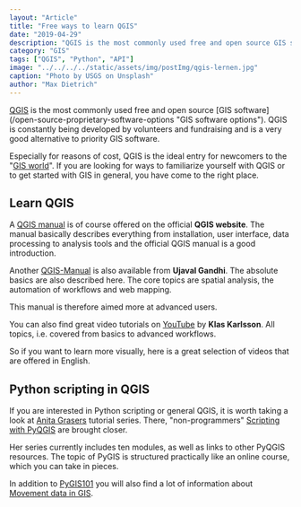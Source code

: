 ```yaml
---
layout: "Article"
title: "Free ways to learn QGIS"
date: "2019-04-29"
description: "QGIS is the most commonly used free and open source GIS software. QGIS is constantly being developed by volunteers and fundraising and is a very good alternative to priority GIS software."
category: "GIS"
tags: ["QGIS", "Python", "API"]
image: "../../../../static/assets/img/postImg/qgis-lernen.jpg"
caption: "Photo by USGS on Unsplash"
author: "Max Dietrich"
---
```


[QGIS](https://www.qgis.org/de/site/ "QGIS") is the most commonly used free and open source [GIS software] (/open-source-proprietary-software-options "GIS software options"). QGIS is constantly being developed by volunteers and fundraising and is a very good alternative to priority GIS software.

Especially for reasons of cost, QGIS is the ideal entry for newcomers to the "[GIS world](/en/gis/geographic-information-system-what-is-gis "What is GIS?")". If you are looking for ways to familiarize yourself with QGIS or to get started with GIS in general, you have come to the right place.

## Learn QGIS

A [QGIS manual](https://docs.qgis.org/3.4/de/docs/user_manual/ "QGIS manual") is of course offered on the official **QGIS website**. The manual basically describes everything from installation, user interface, data processing to analysis tools and the official QGIS manual is a good introduction.

Another [QGIS-Manual](https://www.qgistutorials.com/en/# "QGIS-Manual") is also available from **Ujaval Gandhi**. The absolute basics are also described here. The core topics are spatial analysis, the automation of workflows and web mapping.

This manual is therefore aimed more at advanced users.

You can also find great video tutorials on [YouTube](https://www.youtube.com/channel/UCxs7cfMwzgGZhtUuwhny4-Q "video tutorials") by **Klas Karlsson**. All topics, i.e. covered from basics to advanced workflows.

So if you want to learn more visually, here is a great selection of videos that are offered in English.

## Python scripting in QGIS

If you are interested in Python scripting or general QGIS, it is worth taking a look at [Anita Grasers](https://anitagraser.com/) tutorial series. There, "non-programmers" [Scripting with PyQGIS](https://anitagraser.com/pyqgis-101-introduction-to-qgis-python-programming-for-non-programmers/ "Scripting with PyQGIS") are brought closer.

Her series currently includes ten modules, as well as links to other PyQGIS resources. The topic of PyGIS is structured practically like an online course, which you can take in pieces.

In addition to [PyGIS101](https://anitagraser.com/pyqgis-101-introduction-to-qgis-python-programming-for-non-programmers/ "PyGIS101") you will also find a lot of information about [Movement data in GIS](https://anitagraser.com/movement-data-in-gis/ "Movement data in GIS").